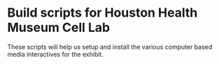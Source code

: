 # Build scripts for Houston Health Museum Cell Lab

These scripts will help us setup and install the various computer based media interactives for the exhibit.
